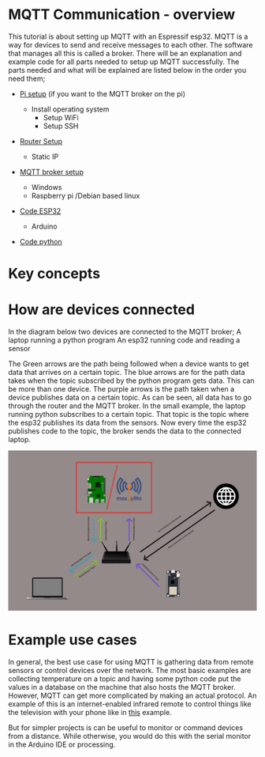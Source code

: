 # MQTT Communication - overview
This tutorial is about setting up MQTT with an Espressif esp32. MQTT is a way for devices to send and receive messages to each other. The software that manages all this is called a broker. There will be an explanation and example code for all parts needed to setup up MQTT successfully. The parts needed and what will be explained are listed below in the order you need them;


- [Pi setup](https://github.com/utwente-interaction-lab/MQTT-Communication/tree/main/Pi%20Setup) (if you want to the MQTT broker on the pi)
	- Install operating system
		- Setup WiFi
		- Setup SSH

- [Router Setup](https://github.com/utwente-interaction-lab/MQTT-Communication/tree/main/Router%20Setup)
	- Static IP

- [MQTT broker setup](https://github.com/utwente-interaction-lab/MQTT-Communication/tree/main/MQTTBroker)
	- Windows
	- Raspberry pi /Debian based linux
 
 - [Code ESP32](https://github.com/utwente-interaction-lab/MQTT-Communication/tree/main/ESP32%20Code)
	 - Arduino

- [Code python](https://github.com/utwente-interaction-lab/MQTT-Communication/tree/main/Python%20Code)


# Key concepts

# How are devices connected

In the diagram below two devices are connected to the MQTT broker;
A laptop running a python program
An esp32 running code and reading a sensor

The Green arrows are the path being followed when a device wants to get data that arrives on a certain topic. The blue arrows are for the path data takes when the topic subscribed by the python program gets data. This can be more than one device. The purple arrows is the path taken when a device publishes data on a certain topic. As can be seen, all data has to go through the router and the MQTT broker. In the small example, the laptop running python subscribes to a certain topic. That topic is the topic where the esp32 publishes its data from the sensors. Now every time the esp32 publishes code to the topic, the broker sends the data to the connected laptop.


![network overview](https://github.com/utwente-interaction-lab/MQTT-Communication/blob/main/Images%20Tutorial/Diagram.svg)


 

# Example use cases

In general, the best use case for using MQTT is gathering data from remote sensors or control devices over the network.
The most basic examples are collecting temperature on a topic and having some python code put the values in a database on the machine that also hosts the MQTT broker.
However, MQTT can get more complicated by making an actual protocol. An example of this is an internet-enabled infrared remote to control things like the television with your phone like in [this](https://github.com/crankyoldgit/IRremoteESP8266/blob/master/examples/IRMQTTServer/IRMQTTServer.ino) example. 

But for simpler projects is can be useful to monitor or command devices from a distance. While otherwise, you would do this with the serial monitor in the Arduino IDE or processing.
